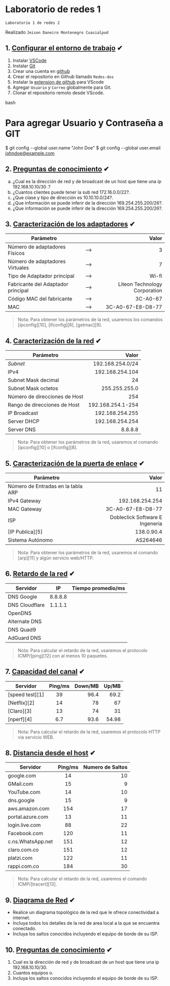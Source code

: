 # Laboratorio de redes 1 
<p><code>Laboratorio 1 de redes 2</code></p>
<p>Realizado <code>Jeison Daneiro Montenegro Cuasialpud</code>

## 1. [Configurar el entorno de trabajo](#) ✔ 
 1. Instalar [VSCode][1_1] 
 2. Instalar [Git][1_2] 
 3. Crear una cuenta en [github][1_3] 
 4. Crear el repositorio en Github llamado <code>Redes-dos</code> 
 5. Instalar la [extension de github][1_4] para VScode 
 6. Agregar <code>Usuario</code> y <code>Correo</code> globalmente para Git. 
 7. Clonar el repositorio remoto desde VScode. 
  
 bash 
 # Para agregar Usuario y Contraseña a GIT 
 $ git config --global user.name "John Doe" 
 $ git config --global user.email johndoe@example.com 
  
  
 [1_1]:https://code.visualstudio.com/download 
 [1_2]:https://git-scm.com/download/win 
 [1_3]:https://github.com/ 
 [1_4]:https://marketplace.visualstudio.com/items?itemName=GitHub.vscode-pull-request-github 
  
  
  
 ## 2. [Preguntas de conocimiento](#) ✔ 
  
 <ol type="a"> 
 <li>¿Cual es la dirección de red y de broadcast de un host que tiene una ip 192.168.10.10/30 .?</li> 
 <li>¿Cuantos clientes puede tener la sub red 172.16.0.0/22?.</li> 
 <li>¿Que clase y tipo de dirección es 10.10.10.0/24?.</li> 
 <li>¿Que información se puede inferir de la dirección 169.254.255.200/26?.</li> 
 <li>¿Que información se puede inferir de la dirección 169.254.255.200/26?.</li> 
 </ol> 
  
 ## 3. [Caracterización de los adaptadores](#) ✔ 
 |Parámetro||Valor| 
 |--|:--:|--:| 
 |Número de adaptadores Físicos|-->|3| 
 |Número de adaptadores Virtuales|-->|7| 
 |Tipo de Adaptador principal|-->|Wi-fi| 
 |Fabricante del Adaptador principal|-->|Liteon Technology Corporation| 
 |Código MAC del fabricante|-->|3C-A0-67| 
 |MAC|-->|3C-A0-67-E8-D8-77| 
  
 >Nota: Para obtener los parámetros de la red, usaremos los comandos [ipconfig][10], [ifconfig][8], [getmac][9]. 
  
  
 ## 4. [Caracterización de la red](#) ✔ 
 |Parámetro|Valor| 
 |--|--:| 
 |_Subnet_|192.168.254.0/24| 
 |IPv4|192.168.254.104| 
 |Subnet Mask decimal|24| 
 |Subnet Mask octetos|255.255.255.0| 
 |Número de direcciones de Host|254| 
 |Rango de direcciones de Host|192.168.254.1-254| 
 |IP Broadcast|192.168.254.255| 
 |Server DHCP|192.168.254.254| 
 |Server DNS|8.8.8.8| 
  
 >Nota: Para obtener los parámetros de la red, usaremos el comando [ipconfig][10] o [ifconfig][8]. 
  
  
 ## 5. [Caracterización de la puerta de enlace](#) ✔ 
 |Parámetro|Valor| 
 |--|--:| 
 |Número de Entradas en la tabla ARP |11| 
 |IPv4 Gateway|192.168.254.254| 
 |MAC Gateway|3C-A0-67-E8-D8-77| 
 |ISP|Dobleclick Software E Ingeneria| 
 |[IP Publica][5]|138.0.90.4| 
 |Sistema Autónomo|AS264646| 
  
  
 >Nota: Para obtener los parámetros de la red, usaremos el comando [arp][11] y algún servicio web/HTTP. 
  
  
 ## 6. [Retardo de la red](#) ✔ 
 |Servidor|IP|Tiempo promedio/ms| 
 |--|--|--| 
 |DNS Google|8.8.8.8|| 
 |DNS Cloudflare|1.1.1.1|| 
 |OpenDNS||| 
 |Alternate DNS||| 
 |DNS Quad9||| 
 |AdGuard DNS||| 
  
 >Nota: Para calcular el retardo de la red, usaremos el protocolo ICMP/[ping][12] con al menos 10 paquetes. 
  
  
 ## 7. [Capacidad del canal](#) ✔ 
 |Servidor|Ping/ms|Down/MB|Up/MB| 
 |--|:--:|--:|--:| 
 |[speed test][1]|39|96.4|69.2| 
 |[Netflix][2]|14|78|67| 
 |[Claro][3]|13|74|31| 
 |[nperf][4]|6.7|93.6|54.98| 
  
 >Nota: Para calcular el retardo de la red, usaremos el protocolo HTTP via servicio WEB. 
  
  
 ## 8. [Distancia desde el host](#) ✔ 
 |Servidor|Ping/ms|Numero de Saltos| 
 |--|:--:|--:| 
 |google.com|14|10| 
 |GMail.com|15|9| 
 |YouTube.com|14|10| 
 |dns.google|15|9| 
 |aws.amazon.com|154|17| 
 |portal.azure.com|13|11| 
 |login.live.com|88|22| 
 |Facebook.com|120|11| 
 |c.ns.WhatsApp.net|151|12| 
 |claro.com.co|151|12| 
 |platzi.com|122|11| 
 |rappi.com.co|184|30| 
  
 >Nota: Para calcular el retardo de la red, usaremos el comando ICMP/[tracert][13]. 
  
 ## 9. [Diagrama de Red](#) ✔ 
 - Realice un diagrama topológico de la red que le ofrece conectividad a internet. 
 - Incluya todos los detalles de la red de area local a la que se encuentra conectado. 
 - Incluya los saltos conocidos incluyendo el equipo de borde de su ISP. 
  
 ## 10. [Preguntas de conocimiento](#) ✔ 
 1. Cual es la dirección de red y de broadcast de un host que tiene una ip 192.168.10.10/30. 
 1. Cuantos equipos o. 
 1. Incluya los saltos conocidos incluyendo el equipo de borde de su ISP.